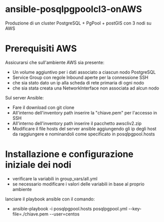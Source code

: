 # ansible-posqlpgpoolcl3-onAWS
Produzione di un cluster PostgreSQL + PgPool + postGIS con 3 nodi su AWS

# Prerequisiti AWS
Assicurarsi che sull'ambiente AWS sia presente:

* Un volume aggiuntivo per i dati associato a ciascun nodo PostgreSQL
* Service Group con regole Inbound aperte per la connessione SSH
* che sia stato dato un ip alla scheda di rete primaria di ogni nodo
* che sia stata creata una NetworkInterface non associata ad alcun nodo

Sul server Ansible:

* Fare il download con git clone
* All'interno dell'inventory path inserire la "chiave.pem" per l'accesso in SSH
* All'interno dell'inventory path inserire il pacchetto awscliv2.zip
* Modificare il file hosts del server ansible aggiungendo gli ip degli host da raggiungere e nominandoli come specificato in posqlpgpool.hosts

# Installazione e configurazione iniziale dei nodi 

* verificare la variabili in group_vars/all.yml
* se necessario modificare i valori delle variabili in base al proprio ambiente

lanciare il playbook ansible con il comando:

* ansible-playbook -i posqlpgpool.hosts posqlpgpool.yml --key-file=./chiave.pem --user=centos
